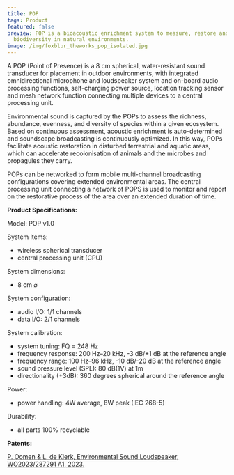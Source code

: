 ```yaml
---
title: POP
tags: Product
featured: false
preview: POP is a bioacoustic enrichment system to measure, restore and preserve
  biodiversity in natural environments.
image: /img/foxblur_theworks_pop_isolated.jpg
---
```

A POP (Point of Presence) is a 8 cm spherical, water-resistant sound transducer for placement in outdoor environments, with integrated omnidirectional microphone and loudspeaker system and on-board audio processing functions, self-charging power source, location tracking sensor and mesh network function connecting multiple devices to a central processing unit. 

Environmental sound is captured by the POPs to assess the richness, abundance, evenness, and diversity of species within a given ecosystem. Based on continuous assessment, acoustic enrichment is auto-determined and soundscape broadcasting is continuously optimized. In this way, POPs facilitate acoustic restoration in disturbed terrestrial and aquatic areas, which can accelerate recolonisation of animals and the microbes and propagules they carry.

POPs can be networked to form mobile multi-channel broadcasting configurations covering extended environmental areas. The central processing unit connecting a network of POPS is used to monitor and report on the restorative process of the area over an extended duration of time.

**Product Specifications:**

Model: POP v1.0

System items: 

* wireless spherical transducer
* central processing unit (CPU)

System dimensions:

* 8 cm ⌀

System configuration:

* audio I/O: 1/1 channels
* data I/O: 2/1 channels

System calibration:

* system tuning: FQ = 248 Hz
* frequency response: 200 Hz–20 kHz, -3 dB/+1 dB at the reference angle
* frequency range: 100 Hz–96 kHz, -10 dB/-20 dB at the reference angle
* sound pressure level (SPL): 80 dB(1V) at 1m
* directionality (±3dB): 360 degrees spherical around the reference angle

Power:

* power handling: 4W average, 8W peak (IEC 268-5)

Durability:

* all parts 100% recyclable

**Patents:**

[P. Oomen & L. de Klerk, Environmental Sound Loudspeaker, WO2023/287291 A1, ](https://www.theworks.info/blog/2023-01-19-environmental-sound-loudspeaker/)[2023.](https://www.theworks.info/blog/2023-01-19-environmental-sound-loudspeaker/)  [](https://www.theworks.info/blog/2024-07-17-environmental-sound-loudspeaker/)

